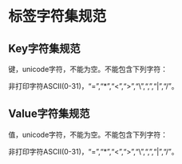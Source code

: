 # 标签字符集规范<a name="vpcep_06_0504"></a>

## Key字符集规范<a name="section172831924578"></a>

键，unicode字符，不能为空。不能包含下列字符：

非打印字符ASCII\(0-31\)，“=”,“\*”,“<”,“\>”,“\\”,“,”,“|”,“/”。

## Value字符集规范<a name="section51833386714"></a>

值，unicode字符，不能为空。不能包含下列字符：

非打印字符ASCII\(0-31\)，“=”,“\*”,“<”,“\>”,“\\”,“,”,“|”,“/”。

